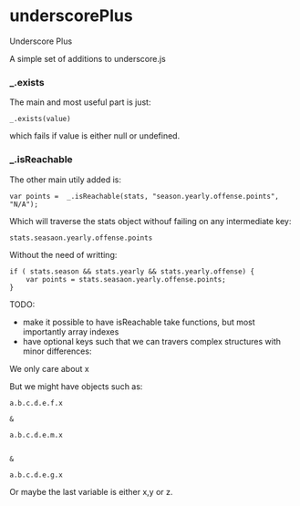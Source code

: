 underscorePlus
==============

Underscore Plus


A simple set of additions to underscore.js

### _.exists

The main and most useful part is just: 

``` _.exists(value) ```

which fails if value is either null or undefined.



### _.isReachable

The other main utily added is:


```
var points =  _.isReachable(stats, "season.yearly.offense.points", "N/A");
```

Which will traverse the stats object withouf failing on any intermediate key:

```
stats.seasaon.yearly.offense.points
```
Without the need of writting:


```
if ( stats.season && stats.yearly && stats.yearly.offense) {
    var points = stats.seasaon.yearly.offense.points;
}

```







TODO:

- make it possible to have isReachable take functions, but most importantly array indexes
- have optional keys such that we can travers complex structures with minor differences:


We only care about x

But we might have objects such as:

```
a.b.c.d.e.f.x

&

a.b.c.d.e.m.x


&

a.b.c.d.e.g.x

```


Or maybe the last variable is either x,y or z.






